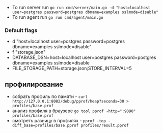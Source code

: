 - To run server run `go run cmd/server/main.go -d "host=localhost user=postgres password=postgres dbname=examples sslmode=disable"`
- To run agent run `go run cmd/agent/main.go`

### Default flags
- d "host=localhost user=postgres password=postgres dbname=examples sslmode=disable"
- f "storage.json"
- DATABASE_DSN=host=localhost user=postgres password=postgres dbname=examples sslmode=disable
- FILE_STORAGE_PATH=storage.json;STORE_INTERVAL=5

## профилирование
- собрать профиль по памяти - `curl http://127.0.0.1:8082/debug/pprof/heap?seconds=30 > profiles/base.prof`
- анализ профиля в браузере `go tool pprof -http=":9090" profiles/base.prof`
- смотреть разницу в профилях - `pprof -top -diff_base=profiles/base.pprof profiles/result.pprof` 